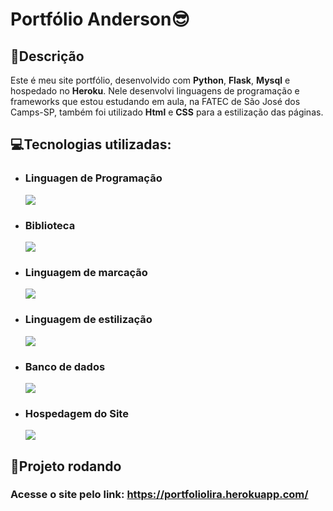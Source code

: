 # Portfólio Anderson😎
## 📜Descrição
Este é meu site portfólio, desenvolvido com **Python**, **Flask**, **Mysql** e hospedado no **Heroku**. Nele desenvolvi linguagens de programação e frameworks que estou estudando em aula, na FATEC de São José dos Camps-SP, também foi utilizado **Html** e **CSS** para a estilização das páginas.

## 💻Tecnologias utilizadas:
* ### Linguagen de Programação
  <img src="https://img.shields.io/badge/Python-3776AB?style=for-the-badge&logo=python&logoColor=white" />  
* ### Biblioteca
  <img src="https://img.shields.io/badge/Flask-000000?style=for-the-badge&logo=flask&logoColor=white" />
* ### Linguagem de marcação
  <img src="https://img.shields.io/badge/HTML5-E34F26?style=for-the-badge&logo=html5&logoColor=white" />
* ### Linguagem de estilização
  <img src="https://img.shields.io/badge/CSS3-1572B6?style=for-the-badge&logo=css3&logoColor=white" />
* ### Banco de dados
  <img src="https://img.shields.io/badge/MySQL-00000F?style=for-the-badge&logo=mysql&logoColor=white" />
* ### Hospedagem do Site
  <img src="https://img.shields.io/badge/Heroku-430098?style=for-the-badge&logo=heroku&logoColor=white" />
  
## 🚀Projeto rodando
 
  
### Acesse o site pelo link: <https://portfoliolira.herokuapp.com/>
